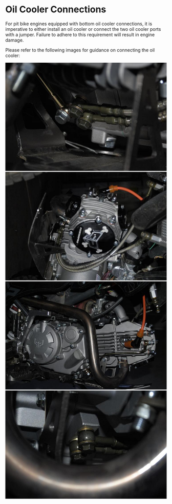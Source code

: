 # Oil Cooler Connections

For pit bike engines equipped with bottom oil cooler connections, it is imperative to either install an oil cooler or connect the two oil cooler ports with a jumper. Failure to adhere to this requirement will result in engine damage.

Please refer to the following images for guidance on connecting the oil cooler:

![Image 1](../../static/img/_dsc0243.jpg)  
![Image 2](../../static/img/_dsc0245.jpg)  
![Image 3](../../static/img/_dsc0240.jpg)  
![Image 4](../../static/img/_dsc0242.jpg)
